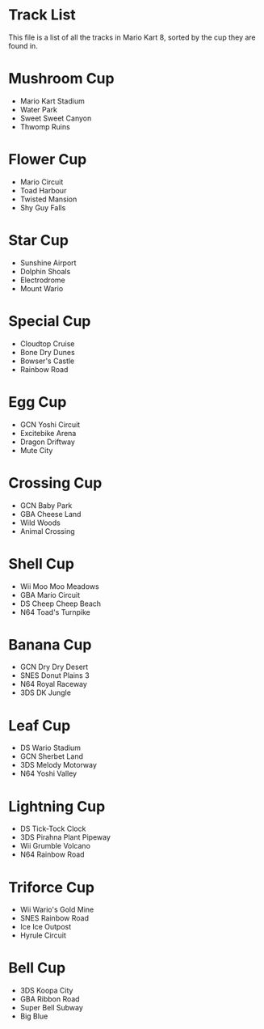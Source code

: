 # Track List
This file is a list of all the tracks in Mario Kart 8, sorted by the cup they are found in.

# Mushroom Cup
- Mario Kart Stadium
- Water Park
- Sweet Sweet Canyon
- Thwomp Ruins

# Flower Cup
- Mario Circuit
- Toad Harbour
- Twisted Mansion
- Shy Guy Falls

# Star Cup
- Sunshine Airport
- Dolphin Shoals
- Electrodrome
- Mount Wario

# Special Cup
- Cloudtop Cruise
- Bone Dry Dunes
- Bowser's Castle
- Rainbow Road

# Egg Cup
- GCN Yoshi Circuit
- Excitebike Arena
- Dragon Driftway
- Mute City

# Crossing Cup
- GCN Baby Park
- GBA Cheese Land
- Wild Woods
- Animal Crossing

# Shell Cup
- Wii Moo Moo Meadows
- GBA Mario Circuit
- DS Cheep Cheep Beach
- N64 Toad's Turnpike

# Banana Cup
- GCN Dry Dry Desert
- SNES Donut Plains 3
- N64 Royal Raceway
- 3DS DK Jungle

# Leaf Cup
- DS Wario Stadium
- GCN Sherbet Land
- 3DS Melody Motorway
- N64 Yoshi Valley

# Lightning Cup
- DS Tick-Tock Clock
- 3DS Pirahna Plant Pipeway
- Wii Grumble Volcano
- N64 Rainbow Road

# Triforce Cup
- Wii Wario's Gold Mine
- SNES Rainbow Road
- Ice Ice Outpost
- Hyrule Circuit

# Bell Cup
- 3DS Koopa City
- GBA Ribbon Road
- Super Bell Subway
- Big Blue